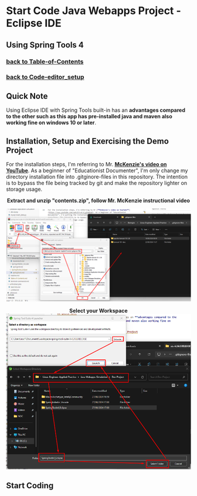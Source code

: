 # Start Code Java Webapps Project - Eclipse IDE
## Using Spring Tools 4
### [**back to Table-of-Contents**](../Table-of-Contents.md)
### [**back to Code-editor_setup**](/Java-Webapps-Simulation/2/Code-editor_setup.md)

## Quick Note
Using Eclipse IDE with Spring Tools built-in has an **advantages compared to the other such as this app has pre-installed java and maven also working fine on windows 10 or later**.

## Installation, Setup and Exercising the Demo Project
  
For the installation steps, I'm referring to Mr. [**McKenzie's video on YouTube**](https://www.youtube.com/watch?v=U-6_gJoWYwM). As a beginner of "Educationist Documenter", I'm only change my directory installation file into .gitginore-files in this repository. The intention is to bypass the file being tracked by git and make the repository lighter on storage usage.

<center>
<b>Extract and unzip "contents.zip", follow Mr. McKenzie instructional video

![Extracting the files](/image-files/spring-tools4-1.png)

Select your Workspace</b>
![Select workspace](/image-files/spring-tools4-2.png) 
</center>

## Start Coding